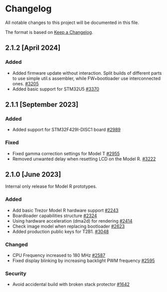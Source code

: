 # Changelog

All notable changes to this project will be documented in this file.

The format is based on [Keep a Changelog](https://keepachangelog.com/en/1.0.0/).

## 2.1.2 [April 2024]

### Added
- Added firmware update without interaction.
  Split builds of different parts to use simple util.s assembler, while FW+bootloader use interconnected ones.  [#3205]
- Added basic support for STM32U5  [#3370]


## 2.1.1 [September 2023]

### Added
- Added support for STM32F429I-DISC1 board  [#2989]

### Fixed
- Fixed gamma correction settings for Model T  [#2955]
- Removed unwanted delay when resetting LCD on the Model R.  [#3222]


## 2.1.0 [June 2023]

Internal only release for Model R prototypes.

### Added
- Add basic Trezor Model R hardware support  [#2243]
- Boardloader capabilities structure  [#2324]
- Using hardware acceleration (dma2d) for rendering  [#2414]
- Check image model when replacing bootloader  [#2623]
- Added production public keys for T2B1.  [#3048]

### Changed
- CPU Frequency increased to 180 MHz  [#2587]
- Fixed display blinking by increasing backlight PWM frequency  [#2595]

### Security
- Avoid accidental build with broken stack protector  [#1642]


[#1642]: https://github.com/trezor/trezor-firmware/pull/1642
[#2243]: https://github.com/trezor/trezor-firmware/pull/2243
[#2324]: https://github.com/trezor/trezor-firmware/pull/2324
[#2414]: https://github.com/trezor/trezor-firmware/pull/2414
[#2587]: https://github.com/trezor/trezor-firmware/pull/2587
[#2595]: https://github.com/trezor/trezor-firmware/pull/2595
[#2623]: https://github.com/trezor/trezor-firmware/pull/2623
[#2955]: https://github.com/trezor/trezor-firmware/pull/2955
[#2989]: https://github.com/trezor/trezor-firmware/pull/2989
[#3048]: https://github.com/trezor/trezor-firmware/pull/3048
[#3205]: https://github.com/trezor/trezor-firmware/pull/3205
[#3222]: https://github.com/trezor/trezor-firmware/pull/3222
[#3370]: https://github.com/trezor/trezor-firmware/pull/3370
